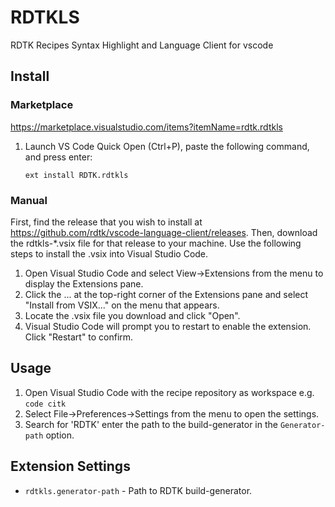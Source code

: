 # RDTKLS

RDTK Recipes Syntax Highlight and Language Client for vscode

## Install 

### Marketplace

https://marketplace.visualstudio.com/items?itemName=rdtk.rdtkls

1. Launch VS Code Quick Open (Ctrl+P), paste the following command, and press enter:

    `ext install RDTK.rdtkls`

### Manual

First, find the release that you wish to install at https://github.com/rdtk/vscode-language-client/releases. Then, download the rdtkls-*.vsix file for that release to your machine. Use the following steps to install the .vsix into Visual Studio Code.

1. Open Visual Studio Code and select View->Extensions from the menu to display the Extensions pane.
2. Click the ... at the top-right corner of the Extensions pane and select "Install from VSIX..." on the menu that appears.
3. Locate the .vsix file you download and click "Open".
4. Visual Studio Code will prompt you to restart to enable the extension. Click "Restart" to confirm.


## Usage

1. Open Visual Studio Code with the recipe repository as workspace e.g. `code citk`
2. Select File->Preferences->Settings from the menu to open the settings.
3. Search for 'RDTK' enter the path to the build-generator in the `Generator-path` option.

## Extension Settings

* `rdtkls.generator-path` - Path to RDTK build-generator.
